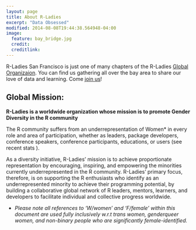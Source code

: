 ```yaml
---
layout: page
title: About R-Ladies
excerpt: "Data Obsessed"
modified: 2014-08-08T19:44:38.564948-04:00
image:
  feature: bay_bridge.jpg
  credit: 
  creditlink: 
---
```


R-Ladies San Francisco is just one of many chapters of the R-Ladies [Global Organizaion](https://rladies.org/). You can find us gathering all over the bay area to share our love of data and learning. Come [join us](https://www.meetup.com/rladies-san-francisco/)!

## Global Mission:

**R-Ladies is a worldwide organization whose mission is to promote Gender Diversity in the R community**

The R community suffers from an underrepresentation of Women* in every role and area of participation, whether as leaders, package developers, conference speakers, conference participants, educations, or users (see recent  stats ).

As a diversity initiative, R-Ladies’ mission is to achieve proportionate representation by encouraging, inspiring, and empowering the minorities currently underrepresented in the R community. R-Ladies’ primary focus, therefore, is on supporting the R enthusiasts who identify as an underrepresented minority to achieve their programming potential, by building a collaborative global network of R leaders, mentors, learners, and developers to facilitate individual and collective progress worldwide.

* *Please note all references to ‘W/women’ and ‘F/female’ within this document are used fully inclusively w.r.t trans women, genderqueer women, and non-binary people who are significantly female-identified.*



